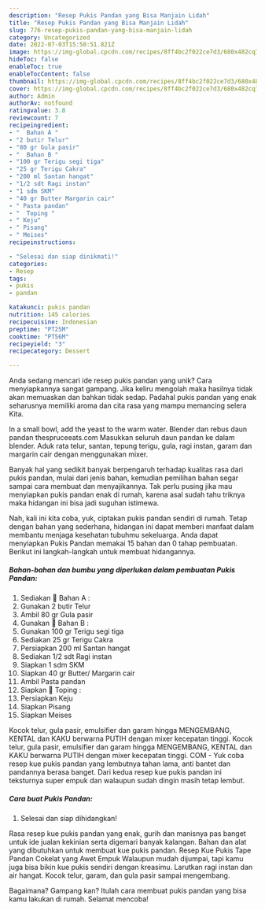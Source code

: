 ```yaml
---
description: "Resep Pukis Pandan yang Bisa Manjain Lidah"
title: "Resep Pukis Pandan yang Bisa Manjain Lidah"
slug: 776-resep-pukis-pandan-yang-bisa-manjain-lidah
category: Uncategorized
date: 2022-07-03T15:50:51.821Z
image: https://img-global.cpcdn.com/recipes/8ff4bc2f022ce7d3/680x482cq70/pukis-pandan-foto-resep-utama.jpg
hideToc: false
enableToc: true
enableTocContent: false
thumbnail: https://img-global.cpcdn.com/recipes/8ff4bc2f022ce7d3/680x482cq70/pukis-pandan-foto-resep-utama.jpg
cover: https://img-global.cpcdn.com/recipes/8ff4bc2f022ce7d3/680x482cq70/pukis-pandan-foto-resep-utama.jpg
author: Admin
authorAv: notfound
ratingvalue: 3.8
reviewcount: 7
recipeingredient:
- "  Bahan A "
- "2 butir Telur"
- "80 gr Gula pasir"
- "  Bahan B "
- "100 gr Terigu segi tiga"
- "25 gr Terigu Cakra"
- "200 ml Santan hangat"
- "1/2 sdt Ragi instan"
- "1 sdm SKM"
- "40 gr Butter Margarin cair"
- " Pasta pandan"
- "  Toping "
- " Keju"
- " Pisang"
- " Meises"
recipeinstructions:

- "Selesai dan siap dinikmati!"
categories:
- Resep
tags:
- pukis
- pandan

katakunci: pukis pandan 
nutrition: 145 calories
recipecuisine: Indonesian
preptime: "PT25M"
cooktime: "PT56M"
recipeyield: "3"
recipecategory: Dessert

---
```





Anda sedang mencari ide resep pukis pandan yang unik? Cara menyiapkannya sangat gampang. Jika keliru mengolah maka hasilnya tidak akan memuaskan dan bahkan tidak sedap. Padahal pukis pandan yang enak seharusnya memiliki aroma dan cita rasa yang mampu memancing selera Kita.





In a small bowl, add the yeast to the warm water. Blender dan rebus daun pandan thespruceeats.com Masukkan seluruh daun pandan ke dalam blender. Aduk rata telur, santan, tepung terigu, gula, ragi instan, garam dan margarin cair dengan menggunakan mixer.

Banyak hal yang sedikit banyak berpengaruh terhadap kualitas rasa dari pukis pandan, mulai dari jenis bahan, kemudian pemilihan bahan segar sampai cara membuat dan menyajikannya. Tak perlu pusing jika mau menyiapkan pukis pandan enak di rumah, karena asal sudah tahu triknya maka hidangan ini bisa jadi suguhan istimewa.






Nah, kali ini kita coba, yuk, ciptakan pukis pandan sendiri di rumah. Tetap dengan bahan yang sederhana, hidangan ini dapat memberi manfaat dalam membantu menjaga kesehatan tubuhmu sekeluarga. Anda dapat menyiapkan Pukis Pandan memakai 15 bahan dan 0 tahap pembuatan. Berikut ini langkah-langkah untuk membuat hidangannya.

<!--inarticleads1-->

##### Bahan-bahan dan bumbu yang diperlukan dalam pembuatan Pukis Pandan:

1. Sediakan  🥯 Bahan A :
1. Gunakan 2 butir Telur
1. Ambil 80 gr Gula pasir
1. Gunakan  🥯 Bahan B :
1. Gunakan 100 gr Terigu segi tiga
1. Sediakan 25 gr Terigu Cakra
1. Persiapkan 200 ml Santan hangat
1. Sediakan 1/2 sdt Ragi instan
1. Siapkan 1 sdm SKM
1. Siapkan 40 gr Butter/ Margarin cair
1. Ambil  Pasta pandan
1. Siapkan  🥯 Toping :
1. Persiapkan  Keju
1. Siapkan  Pisang
1. Siapkan  Meises


Kocok telur, gula pasir, emulsifier dan garam hingga MENGEMBANG, KENTAL dan KAKU berwarna PUTIH dengan mixer kecepatan tinggi. Kocok telur, gula pasir, emulsifier dan garam hingga MENGEMBANG, KENTAL dan KAKU berwarna PUTIH dengan mixer kecepatan tinggi. COM - Yuk coba resep kue pukis pandan yang lembutnya tahan lama, anti bantet dan pandannya berasa banget. Dari kedua resep kue pukis pandan ini teksturnya super empuk dan walaupun sudah dingin masih tetap lembut. 

<!--inarticleads2-->

##### Cara buat Pukis Pandan:


1. Selesai dan siap dihidangkan!

Rasa resep kue pukis pandan yang enak, gurih dan manisnya pas banget untuk ide jualan kekinian serta digemari banyak kalangan. Bahan dan alat yang dibutuhkan untuk membuat kue pukis pandan. Resep Kue Pukis Tape Pandan Cokelat yang Awet Empuk Walaupun mudah dijumpai, tapi kamu juga bisa bikin kue pukis sendiri dengan kreasimu. Larutkan ragi instan dan air hangat. Kocok telur, garam, dan gula pasir sampai mengembang. 

Bagaimana? Gampang kan? Itulah cara membuat pukis pandan yang bisa kamu lakukan di rumah. Selamat mencoba!
